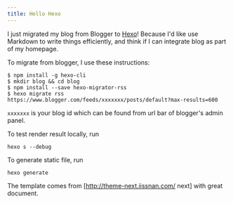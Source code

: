 ```yaml
---
title: Hello Hexo
---
```

I just migrated my blog from Blogger to [Hexo](https://hexo.io/)! Because I'd like use Markdown to write things efficiently, and think if I can integrate blog as part of my homepage.

To migrate from blogger, I use these instructions: 

```lang=shell
$ npm install -g hexo-cli
$ mkdir blog && cd blog
$ npm install --save hexo-migrator-rss
$ hexo migrate rss https://www.blogger.com/feeds/xxxxxxx/posts/default?max-results=600
```

`xxxxxxx` is your blog id which can be found from url bar of blogger's admin panel.

To test render result locally, run

```
hexo s --debug
```

To generate static file, run

```
hexo generate
```

The template comes from [http://theme-next.iissnan.com/ next] with great document.


